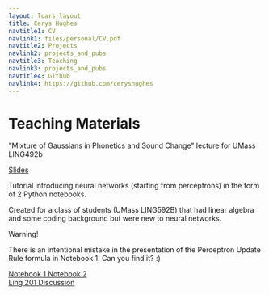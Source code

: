 ```yaml
---
layout: lcars_layout
title: Cerys Hughes
navtitle1: CV
navlink1: files/personal/CV.pdf
navtitle2: Projects
navlink2: projects_and_pubs
navtitle3: Teaching
navlink3: projects_and_pubs
navtitle4: Github
navlink4: https://github.com/ceryshughes
---
```

<h1>Teaching Materials</h1>

<div class="lcars-bar">
</div>

<section>
<p>"Mixture of Gaussians in Phonetics and Sound Change" lecture for UMass LING492b </p>
<div class="buttons">
  <a href="/files/personal/teaching/Computational_Linguistics/Gaussian_Mixture_Model_Phonetics.pdf" class="sunflower" >Slides</a>
</div>
</section>

<div class="lcars-bar">
</div>


<section>
<p>Tutorial introducing neural networks (starting from perceptrons) in the form of 2 Python notebooks.  </p>
<p> Created for a class of students (UMass LING592B) that had linear algebra and some coding background but were new to neural networks. </p>
<p class="blink-fast go-mars"> Warning! </p> <p> There is an intentional mistake in the presentation of the Perceptron Update Rule formula in Notebook 1. Can you find it? :) </p>
<div class="buttons">
  <a href="/files/personal/teaching/592B_Speech_Processing/Perceptrons.ipynb" class="sunflower" > Notebook 1 </a>
  <a href="/files/personal/teaching/592B_Speech_Processing/Vowel_Perceptrons.ipynb" class="bluey" > Notebook 2 </a>
 </div>
</section>

<div class="lcars-bar">
</div>

<section>
<div class="buttons">
<a href = "/ling201sp24"> Ling 201 Discussion </a>
</div>
</section>
